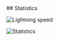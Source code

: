 <html>
  
  <body>
    ## Statistics
<p align='center'>
	<p align="left"> <img src="https://komarev.com/ghpvc/?username=lightning-speed&label=Views&color=blue&style=plastic" alt="Lightning speed" /> </p>
	<img src='https://github-readme-stats.vercel.app/api?username=lightning-speed&theme=dark' alt='Statistics'>
</p>
  </body>
</html>

